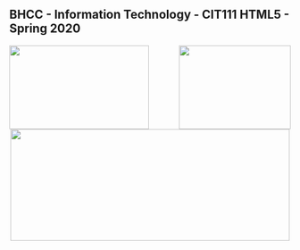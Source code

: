 ## BHCC - Information Technology - CIT111 HTML5 - Spring 2020

<img align="left" width="250" height="150" src="https://media.giphy.com/media/l3vRfNA1p0rvhMSvS/giphy.gif">
<img align="right" width="200" height="150" src="https://media.giphy.com/media/fsEaZldNC8A1PJ3mwp/giphy.gif">

<p align="center">
  <img width="500" height="200" src="https://services.jsatech.com/custom/cached/104/images/header_image.jpg">
</p>
